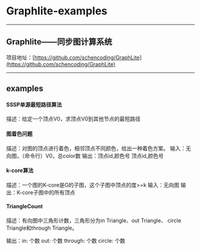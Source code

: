 
# Graphlite-examples

---------------------------------

## Graphlite——同步图计算系统

项目地址：[https://github.com/schencoding/GraphLite](https://github.com/schencoding/GraphLite)

-------------------------------------


## examples 

#### SSSP单源最短路径算法

描述：给定一个顶点V0，求顶点V0到其他节点的最短路径

#### 图着色问题

描述：对图的顶点进行着色，相邻顶点不同颜色，给出一种着色方案。
输入：无向图，（命令行）V0，总color数
输出：顶点id,颜色号
     顶点id,颜色号

#### k-core算法

描述：一个图的K-core是G的子图，这个子图中顶点的度>=k
输入：无向图
输出：K-core子图中的所有顶点

#### TriangleCount

描述：有向图中三角形计数，三角形分为in Triangle、out Triangle、 circle Triangle和through Triangle。

输出：in: 个数
	 out: 个数
	 through: 个数
	 circle: 个数


